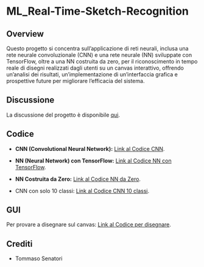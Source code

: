 # ML_Real-Time-Sketch-Recognition

## Overview
Questo progetto si concentra sull’applicazione di reti
neurali, inclusa una rete neurale convoluzionale (CNN)
e una rete neurale (NN) sviluppate con TensorFlow,
oltre a una NN costruita da zero, per il riconoscimento
in tempo reale di disegni realizzati dagli utenti
su un canvas interattivo, offrendo un’analisi dei
risultati, un’implementazione di un’interfaccia grafica e
prospettive future per migliorare l’efficacia del sistema.
## Discussione
La discussione del progetto è disponibile [qui]().
## Codice
- **CNN (Convolutional Neural Network):**
  [Link al Codice CNN](QuickDraw_CNN20.ipynb).

- **NN (Neural Network) con TensorFlow:**
  [Link al Codice NN con TensorFlow](QuickDraw_NN20.ipynb).

- **NN Costruita da Zero:**
  [Link al Codice NN da Zero](QuickDraw_20da0.ipynb).

- CNN con solo 10 classi:
  [Link al Codice CNN 10 classi](QuickDraw_CNN10.ipynb).
  
## GUI
Per provare a disegnare sul canvas:
[Link al Codice per disegnare](GUI/GUI_prova.ipynb).

## Crediti
- Tommaso Senatori
